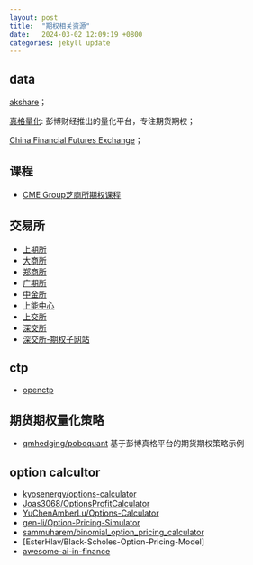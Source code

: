 ```yaml
---
layout: post
title:  "期权相关资源"
date:   2024-03-02 12:09:19 +0800
categories: jekyll update
---
```

## data
[akshare](https://github.com/akfamily/akshare/tree/main?tab=readme-ov-file)；   

[真格量化](https://quant.pobo.net.cn/login#/): 彭博财经推出的量化平台，专注期货期权；   

[China Financial Futures Exchange](http://www.cffex.com.cn/lssjxz/)；   
## 课程
- [CME Group芝商所期权课程](https://www.cmegroup.com/cn-s/education/courses/option-strategies.html)
## 交易所
- [上期所](https://www.shfe.com.cn)
- [大商所](http://www.dce.com.cn)
- [郑商所](http://www.czce.com.cn)
- [广期所](http://www.gfex.com.cn)
- [中金所](http://www.cffex.com.cn)
- [上能中心](https://www.ine.cn)
- [上交所](http://www.sse.com.cn)
- [深交所](https://www.szse.cn)
- [深交所-期权子网站](http://www.szse.cn/option/)
## ctp
- [openctp](https://github.com/openctp/openctp)

## 期货期权量化策略
- [qmhedging/poboquant](https://github.com/qmhedging/poboquant?tab=readme-ov-file) 基于彭博真格平台的期货期权策略示例

## option calcultor
- [kyosenergy/options-calculator](https://github.com/kyosenergy/options-calculator/tree/master)
- [Joas3068/OptionsProfitCalculator](https://github.com/Joas3068/OptionsProfitCalculator)
- [YuChenAmberLu/Options-Calculator](https://github.com/YuChenAmberLu/Options-Calculator)
- [gen-li/Option-Pricing-Simulator](https://github.com/gen-li/Option-Pricing-Simulator)
- [sammuharem/binomial_option_pricing_calculator](https://github.com/sammuharem/binomial_option_pricing_calculator)
- [EsterHlav/Black-Scholes-Option-Pricing-Model]
- [awesome-ai-in-finance](https://github.com/georgezouq/awesome-ai-in-finance)